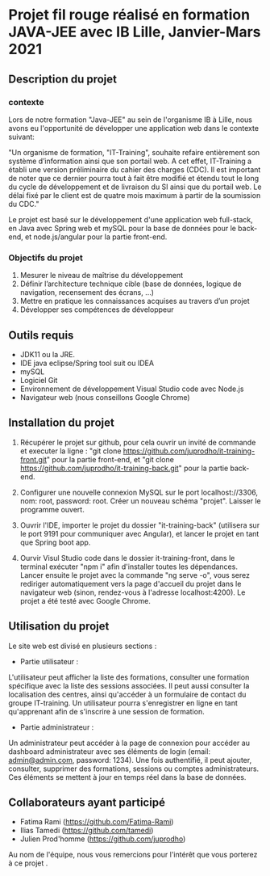 # Projet fil rouge réalisé en formation JAVA-JEE avec IB Lille, Janvier-Mars 2021

## Description du projet

### contexte

Lors de notre formation "Java-JEE" au sein de l'organisme IB à Lille, nous avons eu l'opportunité de développer une application web dans le contexte suivant:  

"Un organisme de formation, "IT-Training", souhaite refaire entièrement son système d’information ainsi que son portail web. A cet effet, IT-Training a établi une version préliminaire du cahier des charges (CDC). Il est important de noter que ce dernier pourra tout à fait être modifié et étendu tout le long du cycle de développement et de livraison du SI ainsi que du portail web. Le délai fixé par le client est de quatre mois maximum à partir de la soumission du CDC."
  
Le projet est basé sur le développement d'une application web full-stack, en Java avec Spring web et mySQL pour la base de données pour le back-end, et node.js/angular pour la partie front-end.

### Objectifs du projet

1. Mesurer le niveau de maîtrise du développement
2. Définir l’architecture technique cible (base de données, logique de navigation, recensement
des écrans, …)
3. Mettre en pratique les connaissances acquises au travers d’un projet
4. Développer ses compétences de développeur

## Outils requis

- JDK11 ou la JRE.
- IDE java eclipse/Spring tool suit ou IDEA
- mySQL
- Logiciel Git
- Environnement de développement Visual Studio code avec Node.js
- Navigateur web (nous conseillons Google Chrome)

## Installation du projet

1. Récupérer le projet sur github, pour cela ouvrir un invité de commande et executer la ligne : "git clone <https://github.com/juprodho/it-training-front.git>" pour la partie front-end, et "git clone <https://github.com/juprodho/it-training-back.git>" pour la partie back-end.

2. Configurer une nouvelle connexion MySQL sur le port localhost://3306, nom: root, password: root. Créer un nouveau schéma "projet". Laisser le programme ouvert.

3. Ouvrir l'IDE, importer le projet du dossier "it-training-back" (utilisera sur le port 9191 pour communiquer avec Angular), et lancer le projet en tant que Spring boot app.

4. Ourvir Visul Studio code dans le dossier it-training-front, dans le terminal exécuter "npm i" afin d'installer toutes les dépendances. Lancer ensuite le projet avec la commande "ng serve -o", vous serez rediriger automatiquement vers la page d'accueil du projet dans le navigateur web (sinon, rendez-vous à l'adresse localhost:4200). Le projet a été testé avec Google Chrome.

## Utilisation du projet

Le site web est divisé en plusieurs sections :

- Partie utilisateur :

L'utilisateur peut afficher la liste des formations, consulter une formation spécifique avec la liste des sessions associées.
Il peut aussi consulter la localisation des centres, ainsi qu'accéder à un formulaire de contact du groupe IT-training. Un utilisateur pourra s'enregistrer en ligne en tant qu'apprenant afin de s'inscrire à une session de formation.

- Partie administrateur :

Un administrateur peut accéder à la page de connexion pour accéder au dashboard administrateur avec ses éléments de login (email: admin@admin.com, password: 1234). Une fois authentifié, il peut ajouter, consulter, supprimer des formations, sessions ou comptes administrateurs. Ces éléments se mettent à jour en temps réel dans la base de données.

## Collaborateurs ayant participé

- Fatima Rami (<https://github.com/Fatima-Rami>)
- Ilias Tamedi (<https://github.com/tamedi>)
- Julien Prod'homme (<https://github.com/juprodho>)  
  
Au nom de l'équipe, nous vous remercions pour l'intérêt que vous porterez à ce projet .
